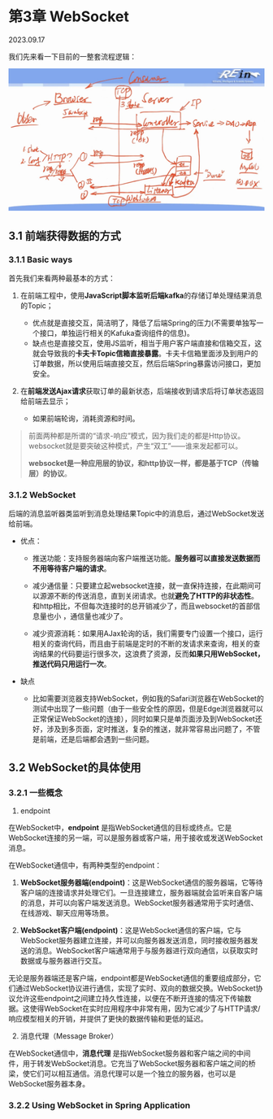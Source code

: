 # 第3章 WebSocket

2023.09.17

我们先来看一下目前的一整套流程逻辑：

![](./res/websocket.png)


## 3.1 前端获得数据的方式

### 3.1.1 Basic ways

首先我们来看两种最基本的方式：

1. 在前端工程中，使用**JavaScript脚本监听后端kafka**的存储订单处理结果消息的Topic；
   - 优点就是直接交互，简洁明了，降低了后端Spring的压力(不需要单独写一个接口，单独运行相关的Kafuka查询组件的信息)。
    - 缺点也是直接交互，使用JS监听，相当于用户客户端直接和信箱交互，这就会导致我的**卡夫卡Topic信箱直接暴露**。卡夫卡信箱里面涉及到用户的订单数据，所以使用后端直接交互，然后后端Spring暴露访问接口，更加安全。

2. 在**前端发送Ajax请求**获取订单的最新状态，后端接收到请求后将订单状态返回给前端去显示；
    - 如果前端轮询，消耗资源和时间。

> 前面两种都是所谓的“请求-响应”模式，因为我们走的都是Http协议。
> websocket就是要突破这种模式，产生“双工”——谁来发起都可以。
> 
> **websocket是一种应用层的协议，和http协议一样，都是基于TCP（传输层）的协议**。

### 3.1.2 WebSocket

后端的消息监听器类监听到消息处理结果Topic中的消息后，通过WebSocket发送给前端。

- 优点：

    - 推送功能：支持服务器端向客户端推送功能。**服务器可以直接发送数据而不用等待客户端的请求**。

    - 减少通信量：只要建立起websocket连接，就一直保持连接，在此期间可以源源不断的传送消息，直到关闭请求。也就**避免了HTTP的非状态性**。和http相比，不但每次连接时的总开销减少了，而且websocket的首部信息量也小 ，通信量也减少了。

    - 减少资源消耗：如果用AJax轮询的话，我们需要专门设置一个接口，运行相关的查询代码，而且由于前端是定时的不断的发请求来查询，相关的查询结果的代码要运行很多次，这浪费了资源，反而**如果只用WebSocket，推送代码只用运行一次**。

- 缺点
    - 比如需要浏览器支持WebSocket，例如我的Safari浏览器在WebSocket的测试中出现了一些问题（由于一些安全性的原因，但是Edge浏览器就可以正常保证WebSocket的连接），同时如果只是单页面涉及到WebSocket还好，涉及到多页面，定时推送，复杂的推送，就非常容易出问题了，不管是前端，还是后端都会遇到一些问题。

## 3.2 WebSocket的具体使用

### 3.2.1 一些概念

1. endpoint

在WebSocket中，**endpoint** 是指WebSocket通信的目标或终点。它是WebSocket连接的另一端，可以是服务器或客户端，用于接收或发送WebSocket消息。

在WebSocket通信中，有两种类型的endpoint：

1. **WebSocket服务器端(endpoint)**：这是WebSocket通信的服务器端，它等待客户端的连接请求并处理它们。一旦连接建立，服务器端就会监听来自客户端的消息，并可以向客户端发送消息。WebSocket服务器通常用于实时通信、在线游戏、聊天应用等场景。

2. **WebSocket客户端(endpoint)**：这是WebSocket通信的客户端，它与WebSocket服务器建立连接，并可以向服务器发送消息，同时接收服务器发送的消息。WebSocket客户端通常用于与服务器进行双向通信，以获取实时数据或与服务器进行交互。

无论是服务器端还是客户端，endpoint都是WebSocket通信的重要组成部分，它们通过WebSocket协议进行通信，实现了实时、双向的数据交换。WebSocket协议允许这些endpoint之间建立持久性连接，以便在不断开连接的情况下传输数据。这使得WebSocket在实时应用程序中非常有用，因为它减少了与HTTP请求/响应模型相关的开销，并提供了更快的数据传输和更低的延迟。

2. 消息代理（Message Broker）

在WebSocket通信中，**消息代理** 是指WebSocket服务器和客户端之间的中间件，用于转发WebSocket消息。它充当了WebSocket服务器和客户端之间的桥梁，使它们可以相互通信。消息代理可以是一个独立的服务器，也可以是WebSocket服务器本身。


### 3.2.2 Using WebSocket in Spring Application

